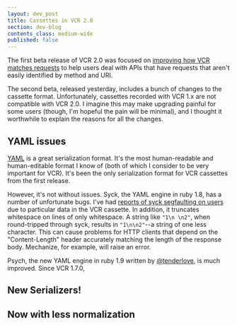 ```yaml
---
layout: dev_post
title: Cassettes in VCR 2.0
section: dev-blog
contents_class: medium-wide
published: false
---
```


The first beta release of VCR 2.0 was focused on [improving how VCR matches
requests](/n/dev-blog/2011/10/custom-request-matchers-in-vcr-2-0) to help
users deal with APIs that have requests that aren't easily identified by
method and URI.

The second beta, released yesterday, includes a bunch of changes to the
cassette format. Unfortunately, cassettes recorded with VCR 1.x
are not compatible with VCR 2.0. I imagine this may make upgrading
painful for some users (though, I'm hopeful the pain will be minimal),
and I thought it worthwhile to explain the reasons for all the changes.

## YAML issues

[YAML](http://yaml.org/) is a great serialization format. It's the most
human-readable and human-editable format I know of (both of which I
consider to be very important for VCR). It's been the only serialization
format for VCR cassettes from the first release.

However, it's not without issues. Syck, the YAML engine in ruby 1.8,
has a number of unfortunate bugs. I've had [reports of syck segfaulting
on users](https://github.com/myronmarston/vcr/issues/4)
due to particular data in the VCR cassette. In addition, it
truncates whitespace on lines of only whitespace. A string like `"1\n
\n2"`, when round-tripped through syck, results in `"1\n\n2"`--a string
of one less character. This can cause problems for HTTP clients that
depend on the "Content-Length" header accurately matching the length of
the response body. Mechanize, for example, will raise an error.

Psych, the new YAML engine in ruby 1.9 written by
[@tenderlove](http://twitter.com/tenderlove), is much improved. Since
VCR 1.7.0, 

## New Serializers!

## Now with less normalization

## 
